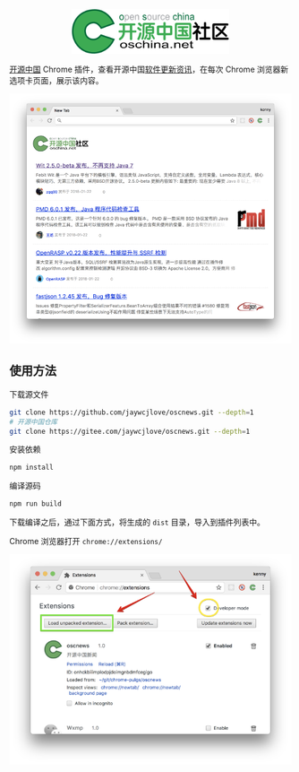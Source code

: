 <p align="center">
  <a href="http://www.oschina.net/">
    <img height="80" src="src/assets/oschina.svg?sanitize=true">
  </a>
</p>

[开源中国](http://www.oschina.net/) Chrome 插件，查看开源中国[软件更新资讯](http://www.oschina.net/news/project)，在每次 Chrome 浏览器新选项卡页面，展示该内容。


<div align="center">
  <img src="./img/osc-news.png"> 
</div>

## 使用方法

下载源文件

```bash
git clone https://github.com/jaywcjlove/oscnews.git --depth=1
# 开源中国仓库
git clone https://gitee.com/jaywcjlove/oscnews.git --depth=1
```

安装依赖

```bash
npm install 
```

编译源码

```bash
npm run build
```

下载编译之后，通过下面方式，将生成的 `dist` 目录，导入到插件列表中。

Chrome 浏览器打开 `chrome://extensions/`

![](./img/osc-extensions.png)